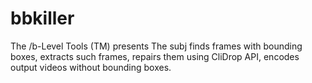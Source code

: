 # bbkiller
The /b-Level Tools (TM) presents
The subj finds frames with bounding boxes, extracts such frames, repairs them using CliDrop API, encodes output videos without bounding boxes.
